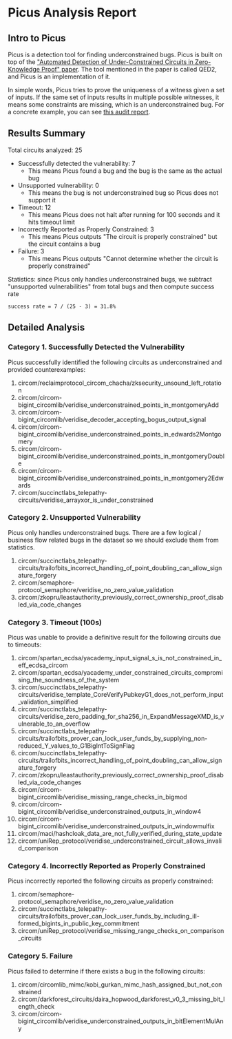 # Picus Analysis Report

## Intro to Picus

Picus is a detection tool for finding underconstrained bugs. Picus is built on top of the ["Automated Detection of Under-Constrained Circuits in Zero-Knowledge Proof" paper](https://dl.acm.org/doi/abs/10.1145/3591282). The tool mentioned in the paper is called QED2, and Picus is an implementation of it.

In simple words, Picus tries to prove the uniqueness of a witness given a set of inputs. If the same set of inputs results in multiple possible witnesses, it means some constraints are missing, which is an underconstrained bug. For a concrete example, you can see [this audit report](https://veridise.com/wp-content/uploads/2023/02/VAR-circom-bigint.pdf).

## Results Summary

Total circuits analyzed: 25

- Successfully detected the vulnerability: 7
  - This means Picus found a bug and the bug is the same as the actual bug
- Unsupported vulnerability: 0
  - This means the bug is not underconstrained bug so Picus does not support it
- Timeout: 12
  - This means Picus does not halt after running for 100 seconds and it hits timeout limit
- Incorrectly Reported as Properly Constrained: 3
  - This means Picus outputs "The circuit is properly constrained" but the circuit contains a bug
- Failure: 3
  - This means Picus outputs "Cannot determine whether the circuit is properly constrained"

Statistics: since Picus only handles underconstrained bugs, we subtract "unsupported vulnerabilities" from total bugs and then compute success rate

```
success rate = 7 / (25 - 3) = 31.8%
```

## Detailed Analysis

### Category 1. Successfully Detected the Vulnerability

Picus successfully identified the following circuits as underconstrained and provided counterexamples:

1. circom/reclaimprotocol_circom_chacha/zksecurity_unsound_left_rotation
2. circom/circom-bigint_circomlib/veridise_underconstrained_points_in_montgomeryAdd
3. circom/circom-bigint_circomlib/veridise_decoder_accepting_bogus_output_signal
4. circom/circom-bigint_circomlib/veridise_underconstrained_points_in_edwards2Montgomery
5. circom/circom-bigint_circomlib/veridise_underconstrained_points_in_montgomeryDouble
6. circom/circom-bigint_circomlib/veridise_underconstrained_points_in_montgomery2Edwards
7. circom/succinctlabs_telepathy-circuits/veridise_arrayxor_is_under_constrained

### Category 2. Unsupported Vulnerability

Picus only handles underconstrained bugs. There are a few logical / business flow related bugs in the dataset so we should exclude them from statistics.

1. circom/succinctlabs_telepathy-circuits/trailofbits_incorrect_handling_of_point_doubling_can_allow_signature_forgery
2. circom/semaphore-protocol_semaphore/veridise_no_zero_value_validation
3. circom/zkopru/leastauthority_previously_correct_ownership_proof_disabled_via_code_changes


### Category 3. Timeout (100s)

Picus was unable to provide a definitive result for the following circuits due to timeouts:

1. circom/spartan_ecdsa/yacademy_input_signal_s_is_not_constrained_in_eff_ecdsa_circom
2. circom/spartan_ecdsa/yacademy_under_constrained_circuits_compromising_the_soundness_of_the_system
3. circom/succinctlabs_telepathy-circuits/veridise_template_CoreVerifyPubkeyG1_does_not_perform_input_validation_simplified
4. circom/succinctlabs_telepathy-circuits/veridise_zero_padding_for_sha256_in_ExpandMessageXMD_is_vulnerable_to_an_overflow
5. circom/succinctlabs_telepathy-circuits/trailofbits_prover_can_lock_user_funds_by_supplying_non-reduced_Y_values_to_G1BigIntToSignFlag
6. circom/succinctlabs_telepathy-circuits/trailofbits_incorrect_handling_of_point_doubling_can_allow_signature_forgery
7. circom/zkopru/leastauthority_previously_correct_ownership_proof_disabled_via_code_changes
8. circom/circom-bigint_circomlib/veridise_missing_range_checks_in_bigmod
9.  circom/circom-bigint_circomlib/veridise_underconstrained_outputs_in_window4
10. circom/circom-bigint_circomlib/veridise_underconstrained_outputs_in_windowmulfix
11. circom/maci/hashcloak_data_are_not_fully_verified_during_state_update
12. circom/uniRep_protocol/veridise_underconstrained_circuit_allows_invalid_comparison

### Category 4. Incorrectly Reported as Properly Constrained

Picus incorrectly reported the following circuits as properly constrained:

1. circom/semaphore-protocol_semaphore/veridise_no_zero_value_validation
2. circom/succinctlabs_telepathy-circuits/trailofbits_prover_can_lock_user_funds_by_including_ill-formed_bigints_in_public_key_commitment
3. circom/uniRep_protocol/veridise_missing_range_checks_on_comparison_circuits

### Category 5. Failure

Picus failed to determine if there exists a bug in the following circuits:

1. circom/circomlib_mimc/kobi_gurkan_mimc_hash_assigned_but_not_constrained
2. circom/darkforest_circuits/daira_hopwood_darkforest_v0_3_missing_bit_length_check
3. circom/circom-bigint_circomlib/veridise_underconstrained_outputs_in_bitElementMulAny
